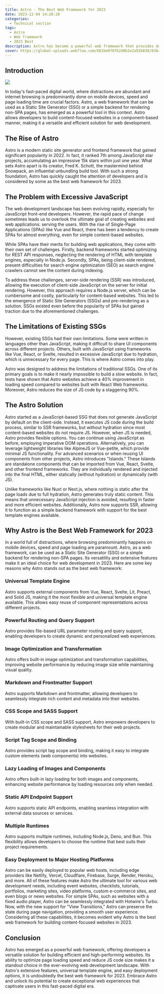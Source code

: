 ```yaml
---
title: Astro - The Best Web Framework for 2023
date: 2023-12-04 14:28:28
categories:
  - Technical section
tags: 
  - Astro
  - Web framework
  - 2023 Best
description: Astro has become a powerful web framework that provides developers with a versatile solution for building efficient, high-performance websites. It is undoubtedly the best web framework of 2023. In this fast-paced digital age, embrace Astro and realize its potential to create extraordinary web experiences that engage users.
cover: https://global-uploads.webflow.com/601be0f0f62d8b2e2a92b830/6364f51f6fa383d7f434bb08_astro-mfes.png
---
```


## Introduction

![](https://cdn.jsdelivr.net/gh/PirlosM/image@main/20231102144022.png)

In today's fast-paced digital world, where distractions are abundant and internet browsing is predominantly done on mobile devices, speed and page loading time are crucial factors. Astro, a web framework that can be used as a Static Site Generator (SSG) or a simple backend for rendering non-SPA pages, has emerged as a powerful tool in this context. Astro allows developers to build content-focused websites in a component-based manner, making it a versatile and efficient solution for web development.

## The Rise of Astro

Astro is a modern static site generator and frontend framework that gained significant popularity in 2022. In fact, it ranked 7th among JavaScript star projects, accumulating an impressive 15k stars within just one year. What sets Astro apart is its creator, Fred K. Schott, the mastermind behind Snowpack, an influential unbundling build tool. With such a strong foundation, Astro has quickly caught the attention of developers and is considered by some as the best web framework for 2023.

## The Problem with Excessive JavaScript

The web development landscape has been evolving rapidly, especially for JavaScript front-end developers. However, the rapid pace of change sometimes leads us to overlook the ultimate goal of creating websites and web applications: serving the users. With the rise of Single-Page Applications (SPAs) like Vue and React, there has been a tendency to create SPAs for almost everything, even for simple content-based websites.

While SPAs have their merits for building web applications, they come with their own set of challenges. Firstly, backend frameworks started optimizing for REST API responses, neglecting the rendering of HTML with template engines, especially in Node.js. Secondly, SPAs, being client-side rendered, present difficulties for search engine optimization (SEO) as search engine crawlers cannot see the content during indexing.

To address these challenges, server-side rendering (SSR) was introduced, allowing the execution of client-side JavaScript on the server for initial rendering. However, this approach requires a Node.js server, which can be cumbersome and costly, particularly for content-based websites. This led to the emergence of Static Site Generators (SSGs) and pre-rendering as a solution. SSGs existed even before the popularity of SPAs but gained traction due to the aforementioned challenges.

## The Limitations of Existing SSGs

However, existing SSGs had their own limitations. Some were written in languages other than JavaScript, making it difficult to share UI components across different projects. Others, built with JavaScript using frameworks like Vue, React, or Svelte, resulted in excessive JavaScript due to hydration, which is unnecessary for every page. This is where Astro comes into play.

Astro was designed to address the limitations of traditional SSGs. One of its primary goals is to make it nearly impossible to build a slow website. In fact, tests have shown that Astro websites achieve a 40% improvement in loading speed compared to websites built with React Web frameworks. Moreover, Astro reduces the size of JS code by a staggering 90%.

## The Astro Solution

Astro started as a JavaScript-based SSG that does not generate JavaScript by default on the client-side. Instead, it executes JS code during the build process, similar to SSR frameworks, but without hydration since most content-based websites do not require JS. However, when JS is needed, Astro provides flexible options.
You can continue using JavaScript as before, employing imperative DOM operations. Alternatively, you can leverage lightweight libraries like AlpineJS or Vue-petite, which provide minimal JS functionality. For advanced scenarios or when reusing UI components from other projects, Astro introduces "Islands." These Islands are standalone components that can be imported from Vue, React, Svelte, and other frontend frameworks. They are individually rendered and injected into the final HTML, either statically (without hydration) or dynamically (with JS).

Unlike frameworks like Nuxt or Next.js, where nothing is static after the page loads due to full hydration, Astro generates truly static content. This means that unnecessary JavaScript injection is avoided, resulting in faster and more efficient websites. Additionally, Astro now supports SSR, allowing it to function as a simple backend framework with support for the best template engines available.

## Why Astro is the Best Web Framework for 2023

In a world full of distractions, where browsing predominantly happens on mobile devices, speed and page loading are paramount. Astro, as a web framework, can be used as a Static Site Generator (SSG) or a simple backend for rendering non-SPA pages. Its versatility and extensive features make it an ideal choice for web development in 2023.
Here are some key reasons why Astro stands out as the best web framework:

### Universal Template Engine

Astro supports external components from Vue, React, Svelte, Lit, Preact, and Solid JS, making it the most flexible and universal template engine available. This allows easy reuse of component representations across different projects.

### Powerful Routing and Query Support

Astro provides file-based URL parameter routing and query support, enabling developers to create dynamic and personalized web experiences.

### Image Optimization and Transformation

Astro offers built-in image optimization and transformation capabilities, improving website performance by reducing image size while maintaining visual quality.

### Markdown and Frontmatter Support

Astro supports Markdown and frontmatter, allowing developers to seamlessly integrate rich content and metadata into their websites.

### CSS Scope and SASS Support

With built-in CSS scope and SASS support, Astro empowers developers to create modular and maintainable stylesheets for their web projects.

### Script Tag Scope and Binding

Astro provides script tag scope and binding, making it easy to integrate custom elements (web components) into websites.

### Lazy Loading of Images and Components

Astro offers built-in lazy loading for both images and components, enhancing website performance by loading resources only when needed.

### Static API Endpoint Support

Astro supports static API endpoints, enabling seamless integration with external data sources or services.

### Multiple Runtimes

Astro supports multiple runtimes, including Node.js, Deno, and Bun. This flexibility allows developers to choose the runtime that best suits their project requirements.

### Easy Deployment to Major Hosting Platforms

Astro can be easily deployed to popular web hosts, including edge providers like Netlify, Vercel, Cloudflare, Firebase, Surge, Render, Heroku, and more.
All of these features make Astro the ultimate tool for various web development needs, including event websites, checklists, tutorials, portfolios, marketing sites, video platforms, custom e-commerce sites, and even blogs or news websites. For simple SPAs, such as websites with a fixed audio player, Astro can be seamlessly integrated with Hotwire's Turbo.
Now, with the new support for "View Transitions," Astro can preserve the state during page navigation, providing a smooth user experience. Considering all these capabilities, it becomes evident why Astro is the best web framework for building content-focused websites in 2023.

## Conclusion

Astro has emerged as a powerful web framework, offering developers a versatile solution for building efficient and high-performing websites. Its ability to optimize page loading speed and reduce JS code size makes it a standout choice in the ever-evolving web development landscape. With Astro's extensive features, universal template engine, and easy deployment options, it is undoubtedly the best web framework for 2023. Embrace Astro and unlock its potential to create exceptional web experiences that captivate users in this fast-paced digital era.
